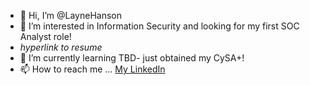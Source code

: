 - 👋 Hi, I’m @LayneHanson
- 👀 I’m interested in Information Security and looking for my first SOC Analyst role!
- *hyperlink to resume*
- 🌱 I’m currently learning TBD- just obtained my CySA+!
- 📫 How to reach me ... <a href="https://www.linkedin.com/in/layne-h/">My LinkedIn</a>
<!---
LayneHanson/LayneHanson is a ✨ special ✨ repository because its `README.md` (this file) appears on your GitHub profile.
You can click the Preview link to take a look at your changes.
--->
